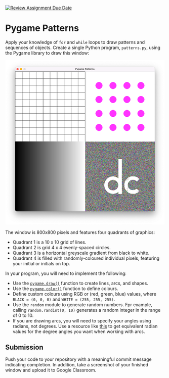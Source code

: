 [![Review Assignment Due Date](https://classroom.github.com/assets/deadline-readme-button-24ddc0f5d75046c5622901739e7c5dd533143b0c8e959d652212380cedb1ea36.svg)](https://classroom.github.com/a/R85pIx03)
# Pygame Patterns
Apply your knowledge of `for` and `while` loops to draw patterns and sequences of objects. Create a single Python program, `patterns.py`, using the Pygame library to draw this window:

![patterns](patterns.png)

The window is 800x800 pixels and features four quadrants of graphics:

- Quadrant 1 is a 10 x 10 grid of lines.
- Quadrant 2 is grid 4 x 4 evenly-spaced circles.
- Quadrant 3 is a horizontal greyscale gradient from black to white.
- Quadrant 4 is filled with randomly-coloured individual pixels, featuring your initial or initials on top.

In your program, you will need to implement the following:

- Use the [`pygame.draw()`](https://www.pygame.org/docs/ref/draw.html) function to create lines, arcs, and shapes.
- Use the [`pygame.color()`](https://www.pygame.org/docs/ref/color.html) function to define colours.
- Define custom colours using RGB or (red, green, blue) values, where `BLACK = (0, 0, 0)` and `WHITE = (255, 255, 255)`.
- Use the `random` module to generate random numbers. Fpr example, calling `random.randint(0, 10)` generates a random integer in the range of 0 to 10.
- If you are drawing arcs, you will need to specify your angles using radians, not degrees. Use a resource like [this](https://www.mathsisfun.com/geometry/radians.html) to get equivalent radian values for the degree angles you want when working with arcs.

## Submission
Push your code to your repository with a meaningful commit message indicating completion. In addition, take a screenshot of your finished window and upload it to Google Classroom.